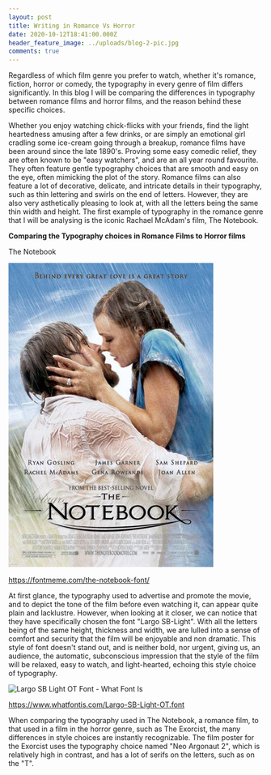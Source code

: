 ```yaml
---
layout: post
title: Writing in Romance Vs Horror
date: 2020-10-12T18:41:00.000Z
header_feature_image: ../uploads/blog-2-pic.jpg
comments: true
---
```

Regardless of which film genre you prefer to watch, whether it's romance, fiction, horror or comedy, the typography in every genre of film differs significantly. In this blog I will be comparing the differences in typography between romance films and horror films, and the reason behind these specific choices.

Whether you enjoy watching chick-flicks with your friends, find the light heartedness amusing after a few drinks, or are simply an emotional girl cradling some ice-cream going through a breakup, romance films have been around since the late 1890's. Proving some easy comedic relief, they are often known to be "easy watchers", and are an all year round favourite. They often feature gentle typography choices that are smooth and easy on the eye, often mimicking the plot of the story. Romance films can also feature a lot of decorative, delicate, and intricate details in their typography, such as thin lettering and swirls on the end of letters. However, they are also very asthetically pleasing to look at, with all the letters being the same thin width and height. The first example of typography in the romance genre that I will be analysing is the iconic Rachael McAdam's film, The Notebook.

**Comparing the Typography choices in Romance Films to Horror films**

The Notebook

![](../uploads/new-romance-pic.jpg "The Notebook  Original Film Poster")

https://fontmeme.com/the-notebook-font/

At first glance, the typography used to advertise and promote the movie, and to depict the tone of the film before even watching it, can appear quite plain and lacklustre. However, when looking at it closer, we can notice that they have specifically chosen the font "Largo SB-Light". With all the letters being of the same height, thickness and width, we are lulled into a sense of comfort and security that the film will be enjoyable and non dramatic. This style of font doesn't stand out, and is neither bold, nor urgent, giving us, an audience, the automatic, subconscious impression that the style of the film will be relaxed, easy to watch, and light-hearted, echoing this style choice of typography.

![Largo SB Light OT Font - What Font Is](https://d1ly52g9wjvbd2.cloudfront.net/img/L/A/Largo-SB-Light-OTA.png)

https://www.whatfontis.com/Largo-SB-Light-OT.font

When comparing the typography used in The Notebook, a romance film, to that used in a film in the horror genre, such as The Exorcist, the many differences in style choices are instantly recognizable. The film poster for the Exorcist uses the typography choice named "Neo Argonaut 2", which is relatively high in contrast, and has a lot of serifs on the letters, such as on the "T".